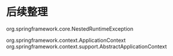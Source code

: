 # 后续整理

org.springframework.core.NestedRuntimeException

org.springframework.context.ApplicationContext
org.springframework.context.support.AbstractApplicationContext


























